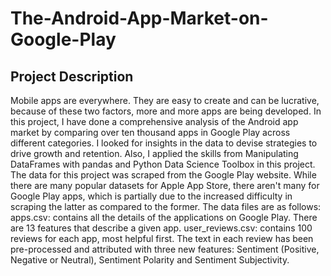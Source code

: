 # The-Android-App-Market-on-Google-Play

## Project Description

Mobile apps are everywhere. They are easy to create and can be lucrative, because of these two factors, more and more apps are being developed.
In this project, I have done a comprehensive analysis of the Android app market by comparing over ten thousand apps in Google Play across different categories. I looked for insights in the data to devise strategies to drive growth and retention. Also, I applied the skills from Manipulating DataFrames with pandas and Python Data Science Toolbox in this project.
The data for this project was scraped from the Google Play website. While there are many popular datasets for Apple App Store, there aren't many for Google Play apps, which is partially due to the increased difficulty in scraping the latter as compared to the former. The data files are as follows:
apps.csv: contains all the details of the applications on Google Play. There are 13 features that describe a given app. user_reviews.csv: contains 100 reviews for each app, most helpful first. The text in each review has been pre-processed and attributed with three new features: Sentiment (Positive, Negative or Neutral), Sentiment Polarity and Sentiment Subjectivity.

